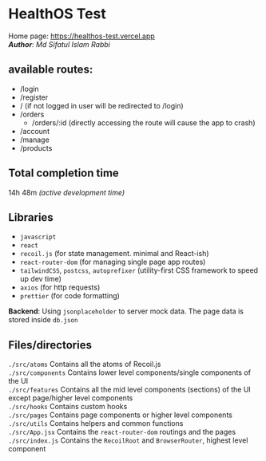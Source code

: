 # HealthOS Test

Home page: https://healthos-test.vercel.app  
_**Author**: Md Sifatul Islam Rabbi_

## available routes:

- /login
- /register
- / (if not logged in user will be redirected to /login)
- /orders
  - /orders/:id (directly accessing the route will cause the app to crash)
- /account
- /manage
- /products

## Total completion time

14h 48m _(active development time)_

## Libraries

- `javascript`
- `react`
- `recoil.js` (for state management. minimal and React-ish)
- `react-router-dom` (for managing single page app routes)
- `tailwindCSS`, `postcss`, `autoprefixer` (utility-first CSS framework to speed up dev time)
- `axios` (for http requests)
- `prettier` (for code formatting)

**Backend**: Using `jsonplaceholder` to server mock data. The page data is stored inside `db.json`

## Files/directories

`./src/atoms` Contains all the atoms of Recoil.js  
`./src/components` Contains lower level components/single components of the UI  
`./src/features` Contains all the mid level components (sections) of the UI except page/higher level components  
`./src/hooks` Contains custom hooks  
`./src/pages` Contains page components or higher level components  
`./src/utils` Contains helpers and common functions  
`./src/App.jsx` Contains the `react-router-dom` routings and the pages  
`./src/index.js` Contains the `RecoilRoot` and `BrowserRouter`, highest level component
